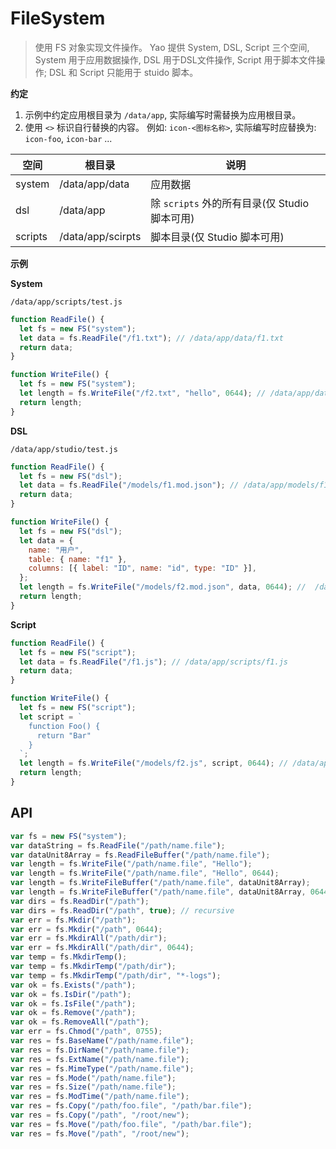 # FileSystem

<blockquote>
  使用 FS 对象实现文件操作。 Yao 提供 System, DSL, Script 三个空间, System
  用于应用数据操作, DSL 用于DSL文件操作, Script 用于脚本文件操作; DSL 和 Script
  只能用于 stuido 脚本。
</blockquote>

**约定**

1. 示例中约定应用根目录为 `/data/app`, 实际编写时需替换为应用根目录。
2. 使用 `<>` 标识自行替换的内容。 例如: `icon-<图标名称>`, 实际编写时应替换为: `icon-foo`, `icon-bar` ...

| 空间    | 根目录            | 说明                                          |
| ------- | ----------------- | --------------------------------------------- |
| system  | /data/app/data    | 应用数据                                      |
| dsl     | /data/app         | 除 `scripts` 外的所有目录(仅 Studio 脚本可用) |
| scripts | /data/app/scirpts | 脚本目录(仅 Studio 脚本可用)                  |

**示例**

**System**

`/data/app/scripts/test.js`

```javascript
function ReadFile() {
  let fs = new FS("system");
  let data = fs.ReadFile("/f1.txt"); // /data/app/data/f1.txt
  return data;
}

function WriteFile() {
  let fs = new FS("system");
  let length = fs.WriteFile("/f2.txt", "hello", 0644); // /data/app/data/f2.txt
  return length;
}
```

**DSL**

`/data/app/studio/test.js`

```javascript
function ReadFile() {
  let fs = new FS("dsl");
  let data = fs.ReadFile("/models/f1.mod.json"); // /data/app/models/f1.mod.json
  return data;
}

function WriteFile() {
  let fs = new FS("dsl");
  let data = {
    name: "用户",
    table: { name: "f1" },
    columns: [{ label: "ID", name: "id", type: "ID" }],
  };
  let length = fs.WriteFile("/models/f2.mod.json", data, 0644); //  /data/app/models/f2.mod.json
  return length;
}
```

**Script**

```javascript
function ReadFile() {
  let fs = new FS("script");
  let data = fs.ReadFile("/f1.js"); // /data/app/scripts/f1.js
  return data;
}

function WriteFile() {
  let fs = new FS("script");
  let script = `
    function Foo() {
      return "Bar"
    }
  `;
  let length = fs.WriteFile("/models/f2.js", script, 0644); // /data/app/scripts/f2.js
  return length;
}
```

## API

```javascript
var fs = new FS("system");
var dataString = fs.ReadFile("/path/name.file");
var dataUnit8Array = fs.ReadFileBuffer("/path/name.file");
var length = fs.WriteFile("/path/name.file", "Hello");
var length = fs.WriteFile("/path/name.file", "Hello", 0644);
var length = fs.WriteFileBuffer("/path/name.file", dataUnit8Array);
var length = fs.WriteFileBuffer("/path/name.file", dataUnit8Array, 0644);
var dirs = fs.ReadDir("/path");
var dirs = fs.ReadDir("/path", true); // recursive
var err = fs.Mkdir("/path");
var err = fs.Mkdir("/path", 0644);
var err = fs.MkdirAll("/path/dir");
var err = fs.MkdirAll("/path/dir", 0644);
var temp = fs.MkdirTemp();
var temp = fs.MkdirTemp("/path/dir");
var temp = fs.MkdirTemp("/path/dir", "*-logs");
var ok = fs.Exists("/path");
var ok = fs.IsDir("/path");
var ok = fs.IsFile("/path");
var ok = fs.Remove("/path");
var ok = fs.RemoveAll("/path");
var err = fs.Chmod("/path", 0755);
var res = fs.BaseName("/path/name.file");
var res = fs.DirName("/path/name.file");
var res = fs.ExtName("/path/name.file");
var res = fs.MimeType("/path/name.file");
var res = fs.Mode("/path/name.file");
var res = fs.Size("/path/name.file");
var res = fs.ModTime("/path/name.file");
var res = fs.Copy("/path/foo.file", "/path/bar.file");
var res = fs.Copy("/path", "/root/new");
var res = fs.Move("/path/foo.file", "/path/bar.file");
var res = fs.Move("/path", "/root/new");
```
